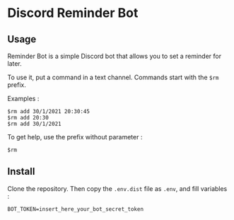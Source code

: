 # Discord Reminder Bot

## Usage

Reminder Bot is a simple Discord bot that allows you to set a reminder for later.

To use it, put a command in a text channel. Commands start with the `$rm` prefix.

Examples : 
```
$rm add 30/1/2021 20:30:45
$rm add 20:30
$rm add 30/1/2021
```

To get help, use the prefix without parameter : 
```
$rm
```

## Install
Clone the repository. Then copy the `.env.dist` file as `.env`, and fill variables : 
```
BOT_TOKEN=insert_here_your_bot_secret_token
```